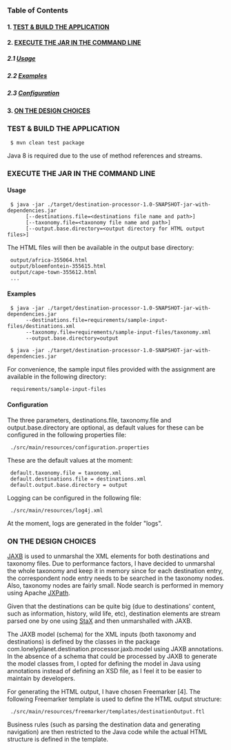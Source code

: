 ### Table of Contents
#### 1. [TEST & BUILD THE APPLICATION](#test-and-build-the-application)
#### 2. [EXECUTE THE JAR IN THE COMMAND LINE](#execute-the-jar-in-the-command-line)
##### 2.1 [Usage](#usage)
##### 2.2 [Examples](#examples)
##### 2.3 [Configuration](#configuration)
#### 3. [ON THE DESIGN CHOICES](#on-the-design-choices)


### <a name="test-and-build-the-application"></a> TEST & BUILD THE APPLICATION

     $ mvn clean test package

Java 8 is required due to the use of method references and streams.

### <a name="execute-the-jar-in-the-command-line"></a> EXECUTE THE JAR IN THE COMMAND LINE


#### <a name="usage"></a> Usage

     $ java -jar ./target/destination-processor-1.0-SNAPSHOT-jar-with-dependencies.jar
          [--destinations.file=<destinations file name and path>]
          [--taxonomy.file=<taxonomy file name and path>]
          [--output.base.directory=<output directory for HTML output files>]

The HTML files will then be available in the output base directory:

     output/africa-355064.html
     output/bloemfontein-355615.html
     output/cape-town-355612.html
     ...

#### <a name="examples"></a> Examples

     $ java -jar ./target/destination-processor-1.0-SNAPSHOT-jar-with-dependencies.jar
          --destinations.file=requirements/sample-input-files/destinations.xml
          --taxonomy.file=requirements/sample-input-files/taxonomy.xml
          --output.base.directory=output

     $ java -jar ./target/destination-processor-1.0-SNAPSHOT-jar-with-dependencies.jar

For convenience, the sample  input files  provided  with  the  assignment are available  in the following
directory:

     requirements/sample-input-files

#### <a name="configuration"></a> Configuration

The three parameters, destinations.file, taxonomy.file and output.base.directory are optional, as default
values for these can be configured in the following properties file:

     ./src/main/resources/configuration.properties

These are the default values at the moment:

     default.taxonomy.file = taxonomy.xml
     default.destinations.file = destinations.xml
     default.output.base.directory = output

Logging can be configured in the following file:

     ./src/main/resources/log4j.xml

At the moment, logs are generated in the folder "logs".

### <a name="on-the-design-choices"></a> ON THE DESIGN CHOICES

[JAXB](http://www.oracle.com/technetwork/articles/javase/index-140168.html) is used to unmarshal the XML elements for both destinations and taxonomy files. Due to performance
factors, I have decided to unmarshal the whole  taxonomy and keep it in memory since for each  destination
entry, the correspondent node entry needs  to be searched  in the taxonomy nodes. Also, taxonomy nodes are
fairly small. Node search is performed in memory using Apache [JXPath](https://commons.apache.org/proper/commons-jxpath/).

Given that the destinations  can be quite big (due to destinations' content, such as information, history,
wild life, etc), destination  elements are stream parsed one by  one using [StaX](http://freemarker.incubator.apache.org/) and  then unmarshalled
with JAXB.

The JAXB model (schema) for the XML inputs  (both taxonomy and destinations) is  defined by the classes in
the package com.lonelyplanet.destination.processor.jaxb.model using JAXB annotations.  In the absence of a
schema that could be processed by JAXB to generate the model classes from, I opted for  defining the model
in Java using  annotations  instead  of defining  an XSD file, as I feel  it to be easier  to maintain  by
developers.

For generating the HTML output, I have chosen Freemarker [4]. The following Freemarker template is used to
define the HTML output structure:

     ./src/main/resources/freemarker/templates/destinationOutput.ftl

Business rules (such as parsing the destination data and generating navigation) are then restricted to the
Java code while the actual HTML structure is defined in the template.